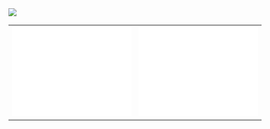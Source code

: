<!-- ### Hi there 👋 -->
<div>
  <a href="http://www.darling0.cn">
  <img src="https://readme-typing-svg.demolab.com/?font=Fira+Code&pause=1000&width=435&lines=console.log(%22Hello%2C%20World%22);%E6%97%A9%E7%82%B9%E7%9D%A1%E8%A7%89!&center=true&size=27" />
    </a>
</div>

 <table>
        <tr>
          <td>
           <img alt="" width="400" src="https://github.com/lowlighter/metrics/blob/examples/metrics.plugin.skyline.svg" alt=""></img>
          </td>
          <td>
          <img alt="" width="400" src="https://github.com/lowlighter/metrics/blob/examples/metrics.plugin.skyline.city.svg" alt=""></img>
          </td>
        </tr>
      </table>
        
     
<!--
**suyuan0/suyuan0** is a ✨ _special_ ✨ repository because its `README.md` (this file) appears on your GitHub profile.

Here are some ideas to get you started:

- 🔭 I’m currently working on ...
- 🌱 I’m currently learning ...
- 👯 I’m looking to collaborate on ...
- 🤔 I’m looking for help with ...
- 💬 Ask me about ...
- 📫 How to reach me: ...
- 😄 Pronouns: ...
- ⚡ Fun fact: ...
-->
